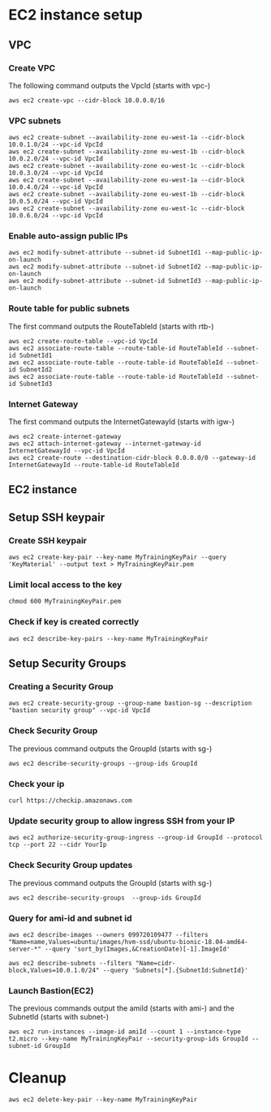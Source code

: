 # EC2 instance setup

## VPC 

### Create VPC

The following command outputs the VpcId (starts with vpc-)

```
aws ec2 create-vpc --cidr-block 10.0.0.0/16
```

### VPC subnets

```
aws ec2 create-subnet --availability-zone eu-west-1a --cidr-block 10.0.1.0/24 --vpc-id VpcId
aws ec2 create-subnet --availability-zone eu-west-1b --cidr-block 10.0.2.0/24 --vpc-id VpcId
aws ec2 create-subnet --availability-zone eu-west-1c --cidr-block 10.0.3.0/24 --vpc-id VpcId
aws ec2 create-subnet --availability-zone eu-west-1a --cidr-block 10.0.4.0/24 --vpc-id VpcId
aws ec2 create-subnet --availability-zone eu-west-1b --cidr-block 10.0.5.0/24 --vpc-id VpcId
aws ec2 create-subnet --availability-zone eu-west-1c --cidr-block 10.0.6.0/24 --vpc-id VpcId
```

### Enable auto-assign public IPs

```
aws ec2 modify-subnet-attribute --subnet-id SubnetId1 --map-public-ip-on-launch
aws ec2 modify-subnet-attribute --subnet-id SubnetId2 --map-public-ip-on-launch
aws ec2 modify-subnet-attribute --subnet-id SubnetId3 --map-public-ip-on-launch
```

### Route table for public subnets
The first command outputs the RouteTableId (starts with rtb-)

```
aws ec2 create-route-table --vpc-id VpcId
aws ec2 associate-route-table --route-table-id RouteTableId --subnet-id SubnetId1
aws ec2 associate-route-table --route-table-id RouteTableId --subnet-id SubnetId2
aws ec2 associate-route-table --route-table-id RouteTableId --subnet-id SubnetId3
```

### Internet Gateway

The first command outputs the InternetGatewayId (starts with igw-)

```
aws ec2 create-internet-gateway
aws ec2 attach-internet-gateway --internet-gateway-id InternetGatewayId --vpc-id VpcId
aws ec2 create-route --destination-cidr-block 0.0.0.0/0 --gateway-id InternetGatewayId --route-table-id RouteTableId
```

## EC2 instance

## Setup SSH keypair
### Create SSH keypair

```
aws ec2 create-key-pair --key-name MyTrainingKeyPair --query 'KeyMaterial' --output text > MyTrainingKeyPair.pem
```

### Limit local access to the key

```
chmod 600 MyTrainingKeyPair.pem
```

### Check if key is created correctly

```
aws ec2 describe-key-pairs --key-name MyTrainingKeyPair
```

## Setup Security Groups

### Creating a Security Group

```
aws ec2 create-security-group --group-name bastion-sg --description "bastion security group" --vpc-id VpcId
```

### Check Security Group
The previous command outputs the GroupId (starts with sg-)

```
aws ec2 describe-security-groups --group-ids GroupId
```

### Check your ip

```
curl https://checkip.amazonaws.com
```

### Update security group to allow ingress SSH from your IP

```
aws ec2 authorize-security-group-ingress --group-id GroupId --protocol tcp --port 22 --cidr YourIp
```

### Check Security Group updates
The previous command outputs the GroupId (starts with sg-)

```
aws ec2 describe-security-groups  --group-ids GroupId
```

### Query for ami-id and subnet id

```
aws ec2 describe-images --owners 099720109477 --filters "Name=name,Values=ubuntu/images/hvm-ssd/ubuntu-bionic-18.04-amd64-server-*" --query 'sort_by(Images,&CreationDate)[-1].ImageId'
```
```
aws ec2 describe-subnets --filters "Name=cidr-block,Values=10.0.1.0/24" --query 'Subnets[*].{SubnetId:SubnetId}'
```

### Launch Bastion(EC2)
The previous commands output the amiId (starts with ami-) and the SubnetId (starts with subnet-)

```
aws ec2 run-instances --image-id amiId --count 1 --instance-type t2.micro --key-name MyTrainingKeyPair --security-group-ids GroupId --subnet-id GroupId
```


# Cleanup
```
aws ec2 delete-key-pair --key-name MyTrainingKeyPair
```